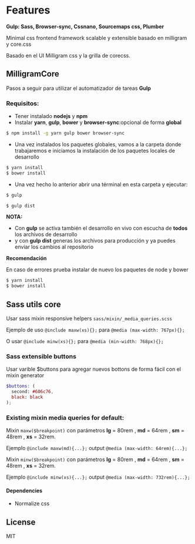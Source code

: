 # Features
**Gulp: Sass, Browser-sync, Cssnano, Sourcemaps css, Plumber**

Minimal css frontend framework scalable y extensible basado en milligram y core.css

Basado en el UI Milligram css y la grilla de corecss.

## MilligramCore

Pasos a seguir para utilizar el automatizador de tareas **Gulp**

### Requisitos:
  - Tener instalado **nodejs** y **npm**
  - Instalar **yarn**, **gulp**, **bower** y **browser-sync**:opcional de forma **global**

```sh
$ npm install -g yarn gulp bower browser-sync
```
  - Una vez instalados los paquetes globales, vamos a la carpeta donde trabajaremos e iniciamos la instalación de los paquetes locales de desarrollo 

```sh
$ yarn install
$ bower install
```

  - Una vez hecho lo anterior abrir una términal en esta carpeta y ejecutar:

```sh
$ gulp
```
```sh
$ gulp dist
```

**NOTA:**
  - Con **gulp** se activa también el desarrollo en vivo con escucha de **todos** los archivos de desarrollo
  - y con **gulp dist** generas los archivos para producción y ya puedes enviar los cambios al repositorio

**Recomendación**

En caso de errores prueba instalar de nuevo los paquetes de node y bower
```sh
$ yarn install
$ bower install
```

## Sass utils core
Usar sass mixin responsive helpers `sass/mixin/_media_queries.scss`

Ejemplo de uso `@include maxw(xs){};` para  `@media (max-width: 767px){};`

O usar `@include minw(xs){};` para  `@media (min-width: 768px){};`

### Sass extensible buttons

Usar varible $buttons para agregar nuevos bottons de forma fácil con el mixin generator

```scss
$buttons: (
  second: #606c76,
  black: black
);

```

### Existing mixin media queries for default:
Mixin `maxw($breakpoint)` con parámetros **lg** = 80rem , **md** = 64rem , **sm** = 48rem , **xs** = 32rem.

Ejemplo `@include maxw(md){...};`  output  `@media (max-width: 64rem){...};`

Mixin `minw($breakpoint)` con parámetros **lg** = 80rem , **md** = 64rem , **sm** = 48rem , **xs** = 32rem.

Ejemplo `@include minw(xs){...};`  output  `@media (max-width: 732rem){...};`


#### Dependencies

  - Normalize css

License
----
MIT
